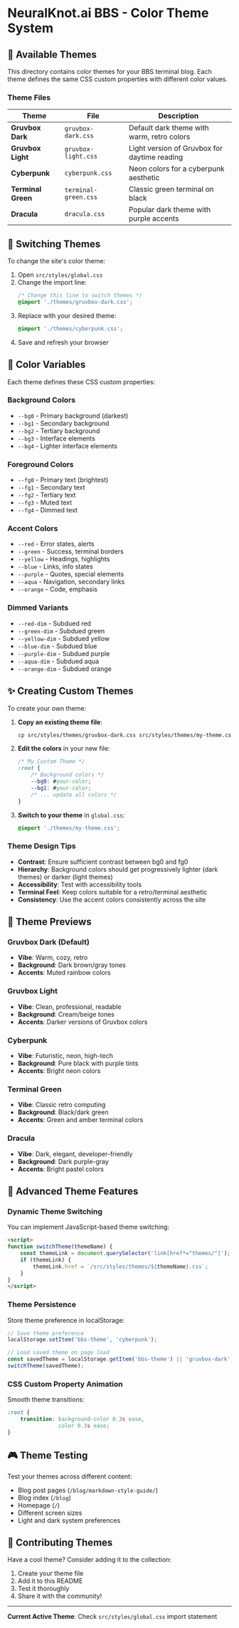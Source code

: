 # NeuralKnot.ai BBS - Color Theme System

## 🎨 Available Themes

This directory contains color themes for your BBS terminal blog. Each theme defines the same CSS custom properties with different color values.

### Theme Files

| Theme | File | Description |
|-------|------|-------------|
| **Gruvbox Dark** | `gruvbox-dark.css` | Default dark theme with warm, retro colors |
| **Gruvbox Light** | `gruvbox-light.css` | Light version of Gruvbox for daytime reading |
| **Cyberpunk** | `cyberpunk.css` | Neon colors for a cyberpunk aesthetic |
| **Terminal Green** | `terminal-green.css` | Classic green terminal on black |
| **Dracula** | `dracula.css` | Popular dark theme with purple accents |

## 🔄 Switching Themes

To change the site's color theme:

1. Open `src/styles/global.css`
2. Change the import line:
   ```css
   /* Change this line to switch themes */
   @import './themes/gruvbox-dark.css';
   ```
3. Replace with your desired theme:
   ```css
   @import './themes/cyberpunk.css';
   ```
4. Save and refresh your browser

## 🎯 Color Variables

Each theme defines these CSS custom properties:

### Background Colors
- `--bg0` - Primary background (darkest)
- `--bg1` - Secondary background  
- `--bg2` - Tertiary background
- `--bg3` - Interface elements
- `--bg4` - Lighter interface elements

### Foreground Colors  
- `--fg0` - Primary text (brightest)
- `--fg1` - Secondary text
- `--fg2` - Tertiary text  
- `--fg3` - Muted text
- `--fg4` - Dimmed text

### Accent Colors
- `--red` - Error states, alerts
- `--green` - Success, terminal borders
- `--yellow` - Headings, highlights
- `--blue` - Links, info states
- `--purple` - Quotes, special elements
- `--aqua` - Navigation, secondary links
- `--orange` - Code, emphasis

### Dimmed Variants
- `--red-dim` - Subdued red
- `--green-dim` - Subdued green  
- `--yellow-dim` - Subdued yellow
- `--blue-dim` - Subdued blue
- `--purple-dim` - Subdued purple
- `--aqua-dim` - Subdued aqua
- `--orange-dim` - Subdued orange

## ✨ Creating Custom Themes

To create your own theme:

1. **Copy an existing theme file**:
   ```bash
   cp src/styles/themes/gruvbox-dark.css src/styles/themes/my-theme.css
   ```

2. **Edit the colors** in your new file:
   ```css
   /* My Custom Theme */
   :root {
       /* Background colors */
       --bg0: #your-color;
       --bg1: #your-color;
       /* ... update all colors */
   }
   ```

3. **Switch to your theme** in `global.css`:
   ```css
   @import './themes/my-theme.css';
   ```

### Theme Design Tips

- **Contrast**: Ensure sufficient contrast between bg0 and fg0
- **Hierarchy**: Background colors should get progressively lighter (dark themes) or darker (light themes)
- **Accessibility**: Test with accessibility tools
- **Terminal Feel**: Keep colors suitable for a retro/terminal aesthetic
- **Consistency**: Use the accent colors consistently across the site

## 🎨 Theme Previews

### Gruvbox Dark (Default)
- **Vibe**: Warm, cozy, retro
- **Background**: Dark brown/gray tones
- **Accents**: Muted rainbow colors

### Gruvbox Light  
- **Vibe**: Clean, professional, readable
- **Background**: Cream/beige tones
- **Accents**: Darker versions of Gruvbox colors

### Cyberpunk
- **Vibe**: Futuristic, neon, high-tech
- **Background**: Pure black with purple tints
- **Accents**: Bright neon colors

### Terminal Green
- **Vibe**: Classic retro computing
- **Background**: Black/dark green
- **Accents**: Green and amber terminal colors

### Dracula
- **Vibe**: Dark, elegant, developer-friendly  
- **Background**: Dark purple-gray
- **Accents**: Bright pastel colors

## 🔧 Advanced Theme Features

### Dynamic Theme Switching

You can implement JavaScript-based theme switching:

```html
<script>
function switchTheme(themeName) {
    const themeLink = document.querySelector('link[href*="themes/"]');
    if (themeLink) {
        themeLink.href = `/src/styles/themes/${themeName}.css`;
    }
}
</script>
```

### Theme Persistence

Store theme preference in localStorage:

```javascript
// Save theme preference
localStorage.setItem('bbs-theme', 'cyberpunk');

// Load saved theme on page load
const savedTheme = localStorage.getItem('bbs-theme') || 'gruvbox-dark';
switchTheme(savedTheme);
```

### CSS Custom Property Animation

Smooth theme transitions:

```css
:root {
    transition: background-color 0.3s ease,
                color 0.3s ease;
}
```

## 🎮 Theme Testing

Test your themes across different content:

- Blog post pages (`/blog/markdown-style-guide/`)
- Blog index (`/blog`)
- Homepage (`/`)
- Different screen sizes
- Light and dark system preferences

## 🚀 Contributing Themes

Have a cool theme? Consider adding it to the collection:

1. Create your theme file
2. Add it to this README
3. Test it thoroughly
4. Share it with the community!

---

**Current Active Theme**: Check `src/styles/global.css` import statement
